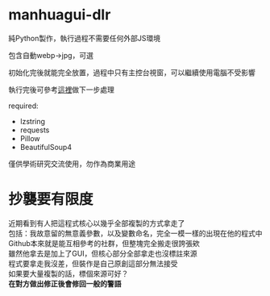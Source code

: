 # manhuagui-dlr

純Python製作，執行過程不需要任何外部JS環境

包含自動webp->jpg，可選

初始化完後就能完全放置，過程中只有主控台視窗，可以繼續使用電腦不受影響

執行完後可參考[這裡](https://github.com/HSSLC/kc-generator)做下一步處理

required:  
* lzstring
* requests
* Pillow
* BeautifulSoup4

僅供學術研究交流使用，勿作為商業用途

# 抄襲要有限度
近期看到有人把這程式核心以幾乎全部複製的方式拿走了  
包括：我故意留的無意義參數，以及變數命名，完全一模一樣的出現在他的程式中  
Github本來就是能互相參考的社群，但整塊完全搬走很誇張欸  
雖然他拿去是加上了GUI，但核心部分全部拿走也沒標註來源  
程式要拿走我沒差，但裝作是自己原創這部分無法接受  
如果要大量複製的話，標個來源可好？  
**在對方做出修正後會修回一般的警語**
